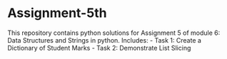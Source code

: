 # Assignment-5th
This repository contains python solutions for Assignment 5 of  module 6: Data Structures and Strings in python.  Includes:  - Task 1: Create a Dictionary of Student Marks   - Task 2: Demonstrate List Slicing
